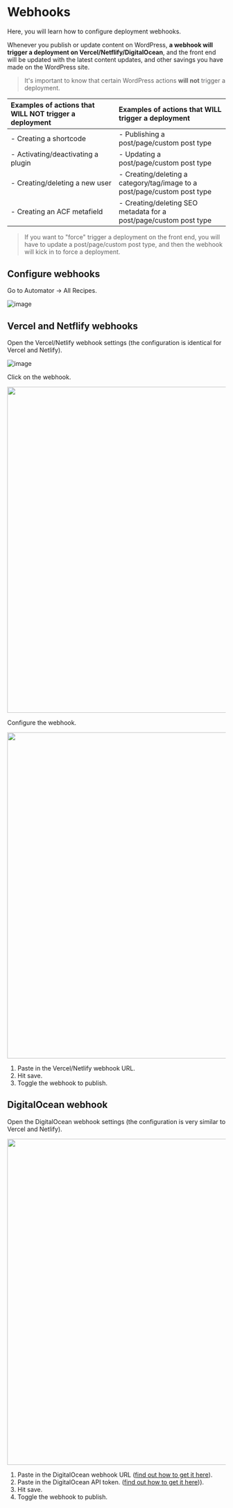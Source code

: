 # Webhooks

Here, you will learn how to configure deployment webhooks.

Whenever you publish or update content on WordPress, **a webhook will trigger a deployment on Vercel/Netflify/DigitalOcean**, and the front end will be updated with the latest content updates, and other savings you have made on the WordPress site.

> It's important to know that certain WordPress actions **will not** trigger a deployment.

| Examples of actions that **WILL NOT** trigger a deployment | Examples of actions that **WILL** trigger a deployment |
| :-------- | :------- |
| - Creating a shortcode | - Publishing a post/page/custom post type <tr></tr>|
| - Activating/deactivating a plugin | - Updating a post/page/custom post type <tr></tr>|
| - Creating/deleting a new user | - Creating/deleting a category/tag/image to a post/page/custom post type <tr></tr>|
| - Creating an ACF metafield | - Creating/deleting SEO metadata for a post/page/custom post type <tr></tr>|

> If you want to "force" trigger a deployment on the front end, you will have to update a post/page/custom post type, and then the webhook will kick in to force a deployment.

## Configure webhooks

Go to Automator -> All Recipes.

![image](https://github.com/astrowp/docs/assets/170225022/e7aa54fd-3fd8-459f-aa6e-664c7ba8b566)

## Vercel and Netflify webhooks

Open the Vercel/Netlify webhook settings (the configuration is identical for Vercel and Netlify).

![image](https://github.com/astrowp/docs/assets/170225022/84f78ee7-3510-47e5-8bf7-aecc0621d0dc)

Click on the webhook.

<img src="[https://github.com/astrowp/docs/assets/170225022/f2cceb34-0220-4eb2-ba14-1f6182124260](https://github.com/astrowp/docs/assets/170225022/cc9e6b12-1697-4ac2-b609-27aad8cf093d)" width="750" />

Configure the webhook.

<img src="[https://github.com/astrowp/docs/assets/170225022/f2cceb34-0220-4eb2-ba14-1f6182124260](https://github.com/astrowp/docs/assets/170225022/e4ebc18f-6d98-4ffa-b026-67af74f53c62)" width="750" />

1. Paste in the Vercel/Netlify webhook URL.
2. Hit save.
3. Toggle the webhook to publish.

## DigitalOcean webhook

Open the DigitalOcean webhook settings (the configuration is very similar to Vercel and Netlify).

<img src="[https://github.com/astrowp/docs/assets/170225022/f2cceb34-0220-4eb2-ba14-1f6182124260](https://github.com/astrowp/docs/assets/170225022/a024afe2-70b6-4edc-b412-e8c901fddd86)" width="750" />

1. Paste in the DigitalOcean webhook URL ([find out how to get it here](https://docs.astrowp.com/#/deploy?id=get-your-app-id-here)).
2. Paste in the DigitalOcean API token. ([find out how to get it here](https://docs.astrowp.com/#/deploy?id=get-your-api-token-here))).
3. Hit save.
4. Toggle the webhook to publish.
